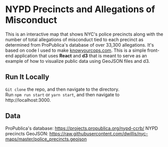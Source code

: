 # NYPD Precincts and Allegations of Misconduct

This is an interactive map that shows NYC's police precincts along with the number of total allegations of misconduct tied to each precinct as determined from ProPublica's database of over 33,300 allegations.  It's based on code I used to make [knowyourcops.com](http://knowyourcops.com).  This is a simple front-end application that uses **React** and **d3** that is meant to serve as an example of how to visualize public data using GeoJSON files and d3.   

## Run It Locally

`Git clone` the repo, and then navigate to the directory.  
 Run `npm run start` or `yarn start`, and then navigate to http://localhost:3000.
 
 ## Data
 ProPublica's database: https://projects.propublica.org/nypd-ccrb/
 NYPD precincts GeoJSON: https://raw.githubusercontent.com/dwillis/nyc-maps/master/police_precincts.geojson
